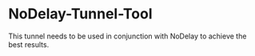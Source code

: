 # NoDelay-Tunnel-Tool
This tunnel needs to be used in conjunction with NoDelay to achieve the best results.
